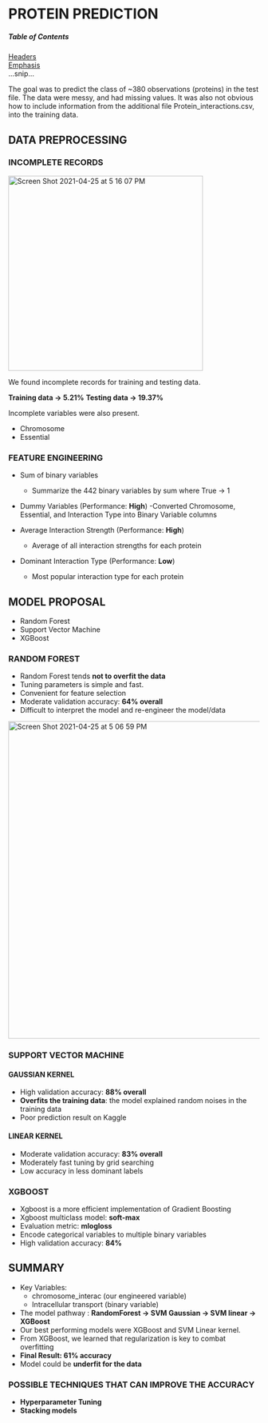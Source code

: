 # PROTEIN PREDICTION

##### Table of Contents  
[Headers](#data-preprocessing)  
[Emphasis](#emphasis)  
...snip...    
<a name="data-preprocessing"/>



The goal was to predict the class of ~380 observations (proteins) in the test file. The data were messy, and had missing values. It was also not obvious how to include information from the additional file Protein_interactions.csv, into the training data.

## DATA PREPROCESSING

### INCOMPLETE RECORDS

<img width="390" alt="Screen Shot 2021-04-25 at 5 16 07 PM" src="https://user-images.githubusercontent.com/43936803/115996967-0d5c1180-a5ea-11eb-874a-b73ac09ef41c.png">

We found incomplete records for training and testing data.

**Training data -> 5.21%**
**Testing data -> 19.37%**

Incomplete variables were also present.

- Chromosome
- Essential

### FEATURE ENGINEERING

- Sum of binary variables
  - Summarize the 442 binary variables by sum where True -> 1

- Dummy Variables  (Performance: **High**)
  -Converted Chromosome, Essential, and Interaction Type into Binary Variable columns

- Average Interaction Strength (Performance: **High**)
  - Average of all interaction strengths for each protein

- Dominant Interaction Type (Performance: **Low**)
  - Most popular interaction type for each protein

## MODEL PROPOSAL
- Random Forest
- Support Vector Machine
- XGBoost

### RANDOM FOREST

- Random Forest tends **not to overfit the data**
- Tuning parameters is simple and fast.
- Convenient for feature selection
- Moderate validation accuracy: **64% overall**
- Difficult to interpret the model and re-engineer the model/data

<img width="635" alt="Screen Shot 2021-04-25 at 5 06 59 PM" src="https://user-images.githubusercontent.com/43936803/115996698-0bde1980-a5e9-11eb-8d63-d1148cc00334.png">

### SUPPORT VECTOR MACHINE

#### GAUSSIAN KERNEL
- High validation accuracy: **88% overall**
- **Overfits the training data**: the model explained random noises in the training data
- Poor prediction result on Kaggle

#### LINEAR KERNEL
- Moderate validation accuracy: **83% overall**
- Moderately fast tuning by grid searching
- Low accuracy in less dominant labels


### XGBOOST

- Xgboost is a more efficient implementation of Gradient Boosting
- Xgboost multiclass model: **soft-max**
- Evaluation metric: **mlogloss**
- Encode categorical variables to multiple binary variables
- High validation accuracy: **84%**



## SUMMARY 

- Key Variables: 
  - chromosome_interac (our engineered variable)
  - Intracellular transport (binary variable)
- The model pathway : **RandomForest -> SVM Gaussian -> SVM linear -> XGBoost**
- Our best performing models were XGBoost and SVM Linear kernel. 
- From XGBoost, we learned that regularization is key to combat overfitting
- **Final Result: 61% accuracy**
- Model could be **underfit for the data**

### POSSIBLE TECHNIQUES THAT CAN IMPROVE THE ACCURACY
- **Hyperparameter Tuning** 
- **Stacking models**


